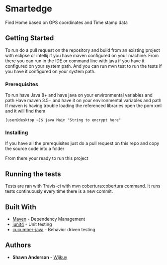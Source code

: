 # Smartedge
Find Home based on GPS coordinates and Time stamp data


## Getting Started

To run do a pull request on the repository and build from an existing project with eclipse or intellij if you have maven configured on your machine. From there you can run in the IDE or command line with java if you have it configured on your system path. And you can run mvn test to run the tests if you have it configured on your system path.

### Prerequisites

To run have Java 8+ and have java on your environmental variables and path
Have maven 3.5+ and have it on your environmental variables and path
If maven is having trouble loading the referenced libraries open the pom xml and it will find them


```
[user@desktop ~]$ java Main "String to encrypt here"
```

### Installing

If you have all the prerequisites just do a pull request on this repo and copy the source code into a folder

From there your ready to run this project

 
## Running the tests

Tests are ran with Travis-ci with mvn cobertura:cobertura command. It runs tests continuously every time there is a new commit.

## Built With
* [Maven](https://maven.apache.org/) - Dependency Management
* [junit4](https://junit.org/junit4/) - Unit testing
* [cucumber-java](https://cucumber.io/) - Behavior driven testing


## Authors

* **Shawn Anderson** - [Wijkuy](https://github.com/Wijkuy)


